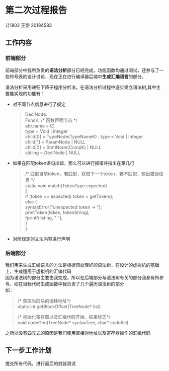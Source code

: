 # 第二次过程报告  
计1802 王岱 20184583  
## 工作内容  
### 前端部分
前端部分中我所负责的**语法分析**部分已经完成，功能函数均通过测试，还参与了一些符号表的设计讨论，现在正在进行编译器后端中**生成汇编语言**的部分。  
  

  语法分析采用递归下降子程序分析法，在语法分析过程中逐步建立语法树,其中主要能实现的功能有：  
  * 对不同节点信息进行了规定  
      > DeclNode:  
	FuncK: /* 函数声明节点 */  
		attr.name = ID  
		type = Void | Integer  
		child[0] = TypeNode(TypeNameK) : type = Void | Integer  
		child[1] = ParamNode | NULL  
		child[2] = StmtNode(CompK) | NULL  
		sibling = DeclNode | NULL  
* 如果在匹配token语句出错，那么可以进行报错并指出在第几行  

  > /* 匹配当前token，若匹配，获取下一个token，若不匹配，输出错误信息 */  
static void match(TokenType expected)  
{  
	if (token == expected) token = getToken();  
	else {  
		syntaxError("unexpected token -> ");  
		printToken(token, tokenString);  
		fprintf(listing, "        ");  
	      }  
}  
* 对所规定的文法内容进行声明  

  
### 后端部分
我们用来生成汇编语言的方法是根据预处理好的语法树，在设计的虚拟机的基础上，生成适用于虚拟机的汇编代码  
因为语法树的部分主要由我完成，所以在后端部分与语法树有关的部分我都有所参与，如在目标代码生成函数中我负责了几个遍历语法树的部分  
如：  
> /* 获取当前块的偏移地址*/  
> static int getBlockOffset(TreeNode* list)  

> /* 初始化寄存器以及汇编代码开始、结束标志*/  
void codeGen(TreeNode* syntaxTree, char* codefile)  

之所以没有四元式的原因是我们使用直接对地址以及寄存器操作的汇编代码  
 



## 下一步工作计划  
提交所有代码，进行最后的封装测试